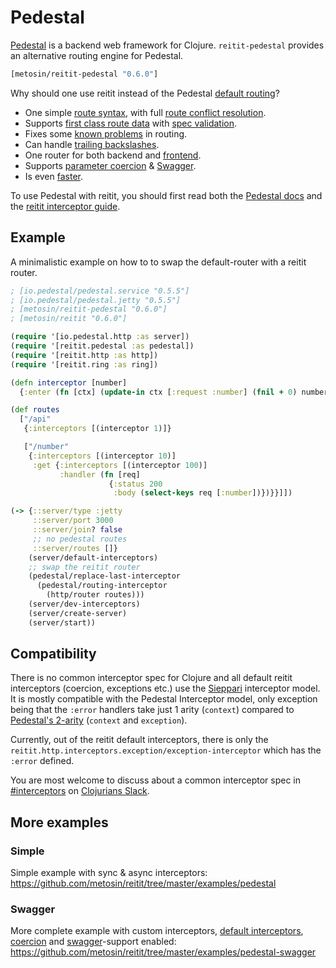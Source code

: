# Pedestal

[Pedestal](http://pedestal.io/) is a backend web framework for Clojure. `reitit-pedestal` provides an alternative routing engine for Pedestal.

```clj
[metosin/reitit-pedestal "0.6.0"]
```

Why should one use reitit instead of the Pedestal [default routing](http://pedestal.io/reference/routing-quick-reference)?

* One simple [route syntax](../basics/route_syntax.md), with full [route conflict resolution](../basics/route_conflicts.md).
* Supports [first class route data](../basics/route_data.md) with [spec validation](../basics/route_data_validation.md).
* Fixes some [known problems](https://github.com/pedestal/pedestal/issues/532) in routing.
* Can handle [trailing backslashes](../ring/slash_handler.md).
* One router for both backend and [frontend](../frontend/basics.md).
* Supports [parameter coercion](../ring/coercion.md) & [Swagger](../ring/swagger.md).
* Is even [faster](../performance.md).

To use Pedestal with reitit, you should first read both the [Pedestal docs](http://pedestal.io/) and the [reitit interceptor guide](interceptors.md).


## Example

A minimalistic example on how to to swap the default-router with a reitit router.

```clj
; [io.pedestal/pedestal.service "0.5.5"]
; [io.pedestal/pedestal.jetty "0.5.5"]
; [metosin/reitit-pedestal "0.6.0"]
; [metosin/reitit "0.6.0"]

(require '[io.pedestal.http :as server])
(require '[reitit.pedestal :as pedestal])
(require '[reitit.http :as http])
(require '[reitit.ring :as ring])

(defn interceptor [number]
  {:enter (fn [ctx] (update-in ctx [:request :number] (fnil + 0) number))})

(def routes
  ["/api"
   {:interceptors [(interceptor 1)]}

   ["/number"
    {:interceptors [(interceptor 10)]
     :get {:interceptors [(interceptor 100)]
           :handler (fn [req]
                      {:status 200
                       :body (select-keys req [:number])})}}]])

(-> {::server/type :jetty
     ::server/port 3000
     ::server/join? false
     ;; no pedestal routes
     ::server/routes []}
    (server/default-interceptors)
    ;; swap the reitit router
    (pedestal/replace-last-interceptor
      (pedestal/routing-interceptor
        (http/router routes)))
    (server/dev-interceptors)
    (server/create-server)
    (server/start))
```

## Compatibility

There is no common interceptor spec for Clojure and all default reitit interceptors (coercion, exceptions etc.) use the [Sieppari](https://github.com/metosin/sieppari) interceptor model. It is mostly compatible with the Pedestal Interceptor model, only exception being that the `:error` handlers take just 1 arity (`context`) compared to [Pedestal's 2-arity](http://pedestal.io/reference/error-handling) (`context` and `exception`).

Currently, out of the reitit default interceptors, there is only the `reitit.http.interceptors.exception/exception-interceptor` which has the `:error` defined.

You are most welcome to discuss about a common interceptor spec in [#interceptors](https://clojurians.slack.com/messages/interceptors/) on [Clojurians Slack](http://clojurians.net/).

## More examples

### Simple

Simple example with sync & async interceptors: https://github.com/metosin/reitit/tree/master/examples/pedestal

### Swagger

More complete example with custom interceptors, [default interceptors](default_interceptors.md), [coercion](../coercion/coercion.md) and [swagger](../ring/swagger.md)-support enabled: https://github.com/metosin/reitit/tree/master/examples/pedestal-swagger

